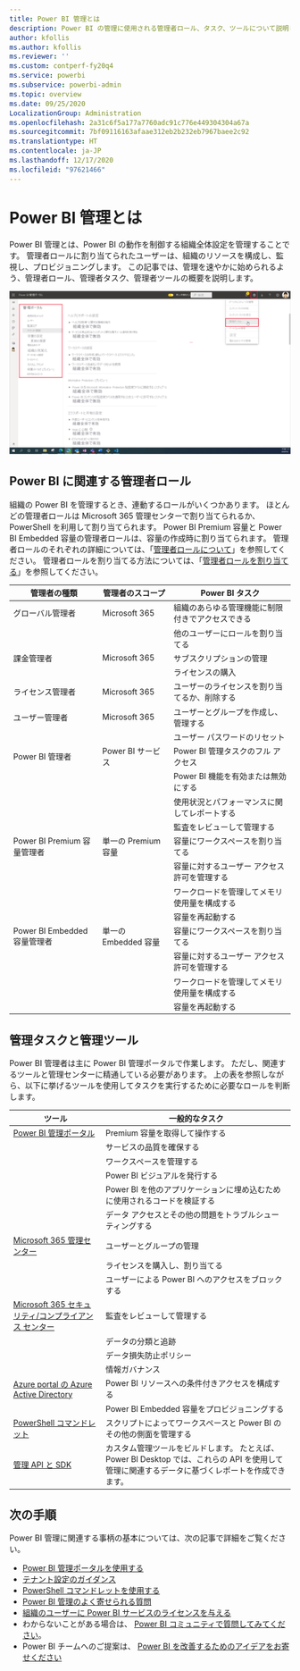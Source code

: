 ```yaml
---
title: Power BI 管理とは
description: Power BI の管理に使用される管理者ロール、タスク、ツールについて説明します。
author: kfollis
ms.author: kfollis
ms.reviewer: ''
ms.custom: contperf-fy20q4
ms.service: powerbi
ms.subservice: powerbi-admin
ms.topic: overview
ms.date: 09/25/2020
LocalizationGroup: Administration
ms.openlocfilehash: 2a31c6f5a177a7760adc91c776e449304304a67a
ms.sourcegitcommit: 7bf09116163afaae312eb2b232eb7967baee2c92
ms.translationtype: HT
ms.contentlocale: ja-JP
ms.lasthandoff: 12/17/2020
ms.locfileid: "97621466"
---
```

# <a name="what-is-power-bi-administration"></a>Power BI 管理とは

Power BI 管理とは、Power BI の動作を制御する組織全体設定を管理することです。 管理者ロールに割り当てられたユーザーは、組織のリソースを構成し、監視し、プロビジョニングします。 この記事では、管理を速やかに始められるよう、管理者ロール、管理者タスク、管理者ツールの概要を説明します。

![組織全体の設定が表示されている、Power BI の管理ポータルのスクリーンショット。](media/service-admin-administering-power-bi-in-your-organization/admin-portal.png)

## <a name="administrator-roles-related-to-power-bi"></a>Power BI に関連する管理者ロール

組織の Power BI を管理するとき、連動するロールがいくつかあります。 ほとんどの管理者ロールは Microsoft 365 管理センターで割り当てられるか、PowerShell を利用して割り当てられます。 Power BI Premium 容量と Power BI Embedded 容量の管理者ロールは、容量の作成時に割り当てられます。 管理者ロールのそれぞれの詳細については、「[管理者ロールについて](/microsoft-365/admin/add-users/about-admin-roles)」を参照してください。 管理者ロールを割り当てる方法については、「[管理者ロールを割り当てる](/microsoft-365/admin/add-users/assign-admin-roles)」を参照してください。

| **管理者の種類** | **管理者のスコープ** | **Power BI タスク** |
| --- | --- | --- |
| グローバル管理者 | Microsoft 365 | 組織のあらゆる管理機能に制限付きでアクセスできる |
| | | 他のユーザーにロールを割り当てる |
| 課金管理者 | Microsoft 365 | サブスクリプションの管理 |
| | | ライセンスの購入 |
| ライセンス管理者 | Microsoft 365 | ユーザーのライセンスを割り当てるか、削除する |
| ユーザー管理者 | Microsoft 365 | ユーザーとグループを作成し、管理する |
| | | ユーザー パスワードのリセット |
| Power BI 管理者 | Power BI サービス | Power BI 管理タスクのフル アクセス|
| | | Power BI 機能を有効または無効にする |
| | | 使用状況とパフォーマンスに関してレポートする |
| | | 監査をレビューして管理する |
| Power BI Premium 容量管理者 | 単一の Premium 容量 | 容量にワークスペースを割り当てる|
| | | 容量に対するユーザー アクセス許可を管理する |
| | | ワークロードを管理してメモリ使用量を構成する |
| | | 容量を再起動する |
| Power BI Embedded 容量管理者 | 単一の Embedded 容量 | 容量にワークスペースを割り当てる|
| | | 容量に対するユーザー アクセス許可を管理する |
| | | ワークロードを管理してメモリ使用量を構成する |
| | | 容量を再起動する |

## <a name="administrative-tasks-and-tools"></a>管理タスクと管理ツール

Power BI 管理者は主に Power BI 管理ポータルで作業します。 ただし、関連するツールと管理センターに精通している必要があります。 上の表を参照しながら、以下に挙げるツールを使用してタスクを実行するために必要なロールを判断します。

| **ツール** | **一般的なタスク** |
| --- | --- |
| [Power BI 管理ポータル](https://app.powerbi.com/admin-portal) | Premium 容量を取得して操作する |
| | サービスの品質を確保する |
| | ワークスペースを管理する |
| | Power BI ビジュアルを発行する |
| | Power BI を他のアプリケーションに埋め込むために使用されるコードを検証する |
| | データ アクセスとその他の問題をトラブルシューティングする |
| [Microsoft 365 管理センター](https://admin.microsoft.com) | ユーザーとグループの管理 |
| | ライセンスを購入し、割り当てる |
| | ユーザーによる Power BI へのアクセスをブロックする |
| [Microsoft 365 セキュリティ/コンプライアンス センター](https://protection.office.com) | 監査をレビューして管理する |
| | データの分類と追跡 |
| | データ損失防止ポリシー |
| | 情報ガバナンス |
| [Azure portal の Azure Active Directory](https://aad.portal.azure.com) | Power BI リソースへの条件付きアクセスを構成する |
| | Power BI Embedded 容量をプロビジョニングする |
| [PowerShell コマンドレット](/powershell/power-bi/overview) | スクリプトによってワークスペースと Power BI のその他の側面を管理する |
| [管理 API と SDK](service-admin-reference.md) | カスタム管理ツールをビルドします。 たとえば、Power BI Desktop では、これらの API を使用して管理に関連するデータに基づくレポートを作成できます。 |

## <a name="next-steps"></a>次の手順

Power BI 管理に関連する事柄の基本については、次の記事で詳細をご覧ください。

- [Power BI 管理ポータルを使用する](service-admin-portal.md)
- [テナント設定のガイダンス](../guidance/admin-tenant-settings.md)
- [PowerShell コマンドレットを使用する](/powershell/power-bi/overview)
- [Power BI 管理のよく寄せられる質問](service-admin-faq.md)
- [組織のユーザーに Power BI サービスのライセンスを与える](service-admin-licensing-organization.md)
- わからないことがある場合は、 [Power BI コミュニティで質問してみてください](https://community.powerbi.com/)。
- Power BI チームへのご提案は、 [Power BI を改善するためのアイデアをお寄せください](https://ideas.powerbi.com/)